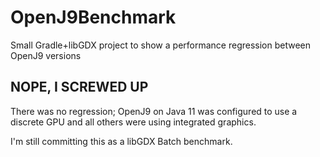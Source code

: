 # OpenJ9Benchmark
Small Gradle+libGDX project to show a performance regression between OpenJ9 versions

## NOPE, I SCREWED UP
There was no regression; OpenJ9 on Java 11 was configured to use a discrete GPU and
all others were using integrated graphics.

I'm still committing this as a libGDX Batch benchmark.